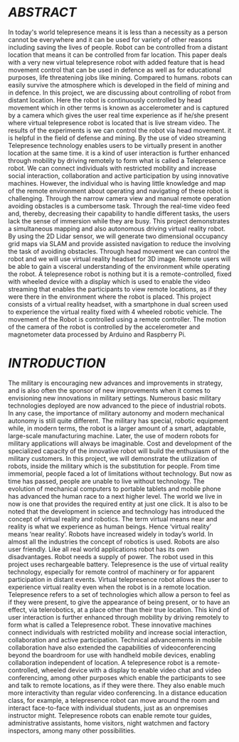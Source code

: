 # ***ABSTRACT***

In today's world telepresence means it is less than a necessity as a person cannot be
everywhere and it can be used for variety of other reasons including saving the lives of
people. Robot can be controlled from a distant location that means it can be controlled from
far location. This paper deals with a very new virtual telepresence robot with added feature
that is head movement control that can be used in defence as well as for educational purposes,
life threatening jobs like mining. Compared to humans. robots can easily survive the
atmosphere which is developed in the field of mining and in defence. In this project, we are
discussing about controlling of robot from distant location. Here the robot is continuously
controlled by head movement which in other terms is known as accelerometer and is captured
by a camera which gives the user real time experience as if he/she present where virtual
telepresence robot is located that is live stream video. The results of the experiments is we can
control the robot via head movement. it is helpful in the field of defense and mining.
By the use of video streaming Telepresence technology enables users to be virtually
present in another location at the same time. it is a kind of user interaction is further enhanced
through mobility by driving remotely to form what is called a Telepresence robot. We can
connect individuals with restricted mobility and increase social interaction, collaboration and
active participation by using innovative machines. However, the individual who is having
little knowledge and map of the remote environment about operating and navigating of these
robot is challenging. Through the narrow camera view and manual remote operation avoiding
obstacles is a cumbersome task. Through the real-time video feed and, thereby, decreasing
their capability to handle different tasks, the users lack the sense of immersion while they are
busy. This project demonstrates a simultaneous mapping and also autonomous driving virtual
reality robot. By using the 2D Lidar sensor, we will generate two dimensional occupancy grid
maps via SLAM and provide assisted navigation to reduce the involving the task of avoiding
obstacles. Through head movement we can control the robot and we will use virtual reality
headset for 3D image. Remote users will be able to gain a visceral understanding of the
environment while operating the robot.
A telepresence robot is nothing but it is a remote-controlled, fixed with wheeled
device with a display which is used to enable the video streaming that enables the participants
to view remote locations, as if they were there in the environment where the robot is placed.
This project consists of a virtual reality headset, with a smartphone in dual screen used to
experience the virtual reality fixed with 4 wheeled robotic vehicle. The movement of the
Robot is controlled using a remote controller. The motion of the camera of the robot is
controlled by the accelerometer and magnetometer data processed by Arduino and Raspberry
Pi.

# ***INTRODUCTION***

The military is encouraging new advances and improvements in strategy, and is also
often the sponsor of new improvements when it comes to envisioning new innovations
in military settings. Numerous basic military technologies deployed are now advanced
to the piece of industrial robots. In any case, the importance of military autonomy and
modern mechanical autonomy is still quite different. The military has special, robotic
equipment while, in modern terms, the robot is a larger amount of a smart, adaptable,
large-scale manufacturing machine. Later, the use of modern robots for military
applications will always be imaginable. Cost and development of the specialized
capacity of the innovative robot will build the enthusiasm of the military customers. In
this project, we will demonstrate the utilization of robots, inside the military which is
the substitution for people.
From time immemorial, people faced a lot of limitations without technology. But
now as time has passed, people are unable to live without technology. The evolution of
mechanical computers to portable tablets and mobile phone has advanced the human
race to a next higher level. The world we live in now is one that provides the required
entity at just one click. It is also to be noted that the development in science and
technology has introduced the concept of virtual reality and robotics. The term virtual
means near and reality is what we experience as human beings. Hence ‘virtual reality’
means ‘near reality’. Robots have increased widely in today’s world. In almost all the
industries the concept of robotics is used. Robots are also user friendly. Like all real
world applications robot has its own disadvantages. Robot needs a supply of power.
The robot used in this project uses rechargeable battery. Telepresence is the use of
virtual reality technology, especially for remote control of machinery or for apparent
participation in distant events. Virtual telepresence robot allows the user to experience
virtual reality even when the robot is in a remote location.
Telepresence refers to a set of technologies which allow a person to feel as if they
were present, to give the appearance of being present, or to have an effect, via
telerobotics, at a place other than their true location. This kind of user interaction is
further enhanced through mobility by driving remotely to form what is called a
Telepresence robot. These innovative machines connect individuals with restricted
mobility and increase social interaction, collaboration and active participation.
Technical advancements in mobile collaboration have also extended the capabilities of
videoconferencing beyond the boardroom for use with handheld mobile devices,
enabling collaboration independent of location.
A telepresence robot is a remote-controlled, wheeled device with a display to enable
video chat and video conferencing, among other purposes which enable the participants
to see and talk to remote locations, as if they were there. They also enable much more
interactivity than regular video conferencing. In a distance education class, for
example, a telepresence robot can move around the room and interact face-to-face with
individual students, just as an onpremises instructor might. Telepresence robots can
enable remote tour guides, administrative assistants, home visitors, night watchmen and
factory inspectors, among many other possibilities.
